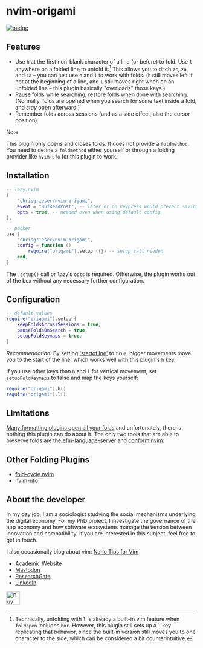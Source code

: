 <!-- LTeX: enabled=false -->
# nvim-origami
<!-- LTeX: enabled=true -->
<a href="https://dotfyle.com/plugins/chrisgrieser/nvim-origami">
<img alt="badge" src="https://dotfyle.com/plugins/chrisgrieser/nvim-origami/shield"/></a>

## Features
- Use `h` at the first non-blank character of a line (or before) to fold. Use
  `l` anywhere on a folded line to unfold it.[^1] This allows you to ditch `zc`,
  `zo`, and `za` – you can just use `h` and `l` to work with folds. (`h` still
  moves left if not at the beginning of a line, and `l` still moves right when
  on an unfolded line – this plugin basically "overloads" those keys.)
- Pause folds while searching, restore folds when done with searching.
  (Normally, folds are opened when you search for some text inside a fold, and
  *stay* open afterward.)
- Remember folds across sessions (and as a side effect, also the cursor position).

> [!NOTE]
> This plugin only opens and closes folds. It does not provide a `foldmethod`. 
> You need to define a `foldmethod` either yourself or through a folding 
> provider like `nvim-ufo` for this plugin to work. 

## Installation

```lua
-- lazy.nvim
{
	"chrisgrieser/nvim-origami",
	event = "BufReadPost", -- later or on keypress would prevent saving folds
	opts = true, -- needed even when using default config
},

-- packer
use {
	"chrisgrieser/nvim-origami",
	config = function () 
		require("origami").setup ({}) -- setup call needed
	end,
}
```

The `.setup()` call or `lazy`'s `opts` is required. Otherwise, the plugin works
out of the box without any necessary further configuration.

## Configuration

```lua
-- default values
require("origami").setup {
	keepFoldsAcrossSessions = true,
	pauseFoldsOnSearch = true,
	setupFoldKeymaps = true,
}
```

*Recommendation:* By setting
['startofline'](https://neovim.io/doc/user/options.html#'startofline') to
`true`, bigger movements move you to the start of the line, which works well
with this plugin's `h` key.

If you use other keys than `h` and `l` for vertical movement, set
`setupFoldKeymaps` to false and map the keys yourself:

```lua
require("origami").h()
require("origami").l()
```

## Limitations
[Many formatting plugins open all your
folds](https://www.reddit.com/r/neovim/comments/164gg5v/preserve_folds_when_formatting/)
and unfortunately, there is nothing this plugin can do about it. The only two
tools that are able to preserve folds are the
[efm-language-server](https://github.com/mattn/efm-langserver) and
[conform.nvim](https://github.com/stevearc/conform.nvim).

## Other Folding Plugins
- [fold-cycle.nvim](https://github.com/jghauser/fold-cycle.nvim)
- [nvim-ufo](https://github.com/kevinhwang91/nvim-ufo)

<!-- vale Google.FirstPerson = NO -->
## About the developer
In my day job, I am a sociologist studying the social mechanisms underlying the
digital economy. For my PhD project, I investigate the governance of the app
economy and how software ecosystems manage the tension between innovation and
compatibility. If you are interested in this subject, feel free to get in touch.

I also occasionally blog about vim: [Nano Tips for Vim](https://nanotipsforvim.prose.sh)

- [Academic Website](https://chris-grieser.de/)
- [Mastodon](https://pkm.social/@pseudometa)
- [ResearchGate](https://www.researchgate.net/profile/Christopher-Grieser)
- [LinkedIn](https://www.linkedin.com/in/christopher-grieser-ba693b17a/)

<a href='https://ko-fi.com/Y8Y86SQ91' target='_blank'><img height='36'
style='border:0px;height:36px;' src='https://cdn.ko-fi.com/cdn/kofi1.png?v=3'
border='0' alt='Buy Me a Coffee at ko-fi.com' /></a>

[^1]: Technically, unfolding with `l` is already a built-in vim feature when
	`foldopen` includes `hor`. However, this plugin still sets up a `l` key
	replicating that behavior, since the built-in version still moves you to one
	character to the side, which can be considered a bit counterintuitive.
